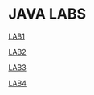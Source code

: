 # JAVA LABS

[LAB1](lab1/README.md)

[LAB2](lab2/README.md)

[LAB3](lab3/README.md)

[LAB4](lab4/README.md)
 
